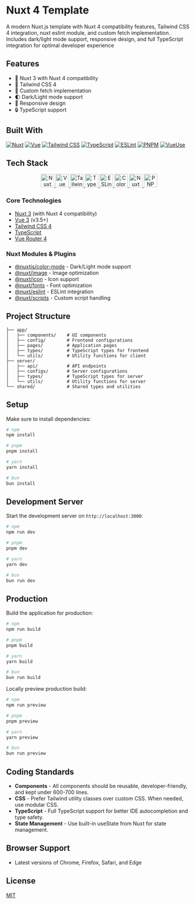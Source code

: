 # Nuxt 4 Template

A modern Nuxt.js template with Nuxt 4 compatibility features, Tailwind CSS 4 integration, nuxt eslint module, and custom fetch implementation. Includes dark/light mode support, responsive design, and full TypeScript integration for optimal developer experience

## Features

- 🚀 Nuxt 3 with Nuxt 4 compatibility
- 🎨 Tailwind CSS 4
- 🔄 Custom fetch implementation
- 🌓 Dark/Light mode support
- 📱 Responsive design
- 🔒 TypeScript support

## Built With

[![Nuxt][nuxt-shield]][nuxt-url]
[![Vue][vue-shield]][vue-url]
[![Tailwind CSS][tailwind-shield]][tailwind-url]
[![TypeScript][typescript-shield]][typescript-url]
[![ESLint][eslint-shield]][eslint-url]
[![PNPM][pnpm-shield]][pnpm-url]
[![VueUse][vueuse-shield]][vueuse-url]

[nuxt-shield]: https://img.shields.io/badge/Nuxt-3.16+-00DC82?style=for-the-badge&logo=nuxt.js&logoColor=white
[nuxt-url]: https://nuxt.com/
[vue-shield]: https://img.shields.io/badge/Vue-3.5+-4FC08D?style=for-the-badge&logo=vue.js&logoColor=white
[vue-url]: https://vuejs.org/
[tailwind-shield]: https://img.shields.io/badge/Tailwind-4.1+-38B2AC?style=for-the-badge&logo=tailwindcss&logoColor=white
[tailwind-url]: https://tailwindcss.com/
[typescript-shield]: https://img.shields.io/badge/TypeScript-Latest-3178C6?style=for-the-badge&logo=typescript&logoColor=white
[typescript-url]: https://www.typescriptlang.org/
[eslint-shield]: https://img.shields.io/badge/ESLint-9.0+-4B32C3?style=for-the-badge&logo=eslint&logoColor=white
[eslint-url]: https://eslint.org/
[pnpm-shield]: https://img.shields.io/badge/PNPM-10.7+-F69220?style=for-the-badge&logo=pnpm&logoColor=white
[pnpm-url]: https://pnpm.io/
[vueuse-shield]: https://img.shields.io/badge/VueUse-13.1.0-42B883?style=for-the-badge&logo=vueuse&logoColor=white
[vueuse-url]: https://vueuse.org/

## Tech Stack

<p align="center">
  <a href="https://nuxt.com/" target="_blank" rel="noreferrer">
    <img src="https://nuxt.com/assets/design-kit/icon-green.svg" width="36" height="36" alt="Nuxt" />
  </a>
  <a href="https://vuejs.org/" target="_blank" rel="noreferrer">
    <img src="https://upload.wikimedia.org/wikipedia/commons/9/95/Vue.js_Logo_2.svg" width="36" height="36" alt="Vue" />
  </a>
  <a href="https://tailwindcss.com/" target="_blank" rel="noreferrer">
    <img src="https://upload.wikimedia.org/wikipedia/commons/d/d5/Tailwind_CSS_Logo.svg" width="36" height="36" alt="Tailwind CSS" />
  </a>
  <a href="https://www.typescriptlang.org/" target="_blank" rel="noreferrer">
    <img src="https://upload.wikimedia.org/wikipedia/commons/4/4c/Typescript_logo_2020.svg" width="36" height="36" alt="TypeScript" />
  </a>
  <a href="https://eslint.org/" target="_blank" rel="noreferrer">
    <img src="https://upload.wikimedia.org/wikipedia/commons/e/e3/ESLint_logo.svg" width="36" height="36" alt="ESLint" />
  </a>
  <a href="https://nuxt.com/modules/color-mode" target="_blank" rel="noreferrer">
    <img src="https://api.nuxtjs.org/api/ipx/s_80,f_webp/gh/nuxt/modules/main/icons/color-mode.png" width="36" height="36" alt="Color Mode" />
  </a>
  <a href="https://image.nuxt.com/" target="_blank" rel="noreferrer">
    <img src="https://api.nuxtjs.org/api/ipx/s_80,f_webp/gh/nuxt/modules/main/icons/nuxt.svg" width="36" height="36" alt="Nuxt Image" />
  </a>
  <a href="https://pnpm.io/" target="_blank" rel="noreferrer">
    <img src="https://pnpm.io/img/pnpm-no-name-with-frame.svg" width="36" height="36" alt="PNPM" />
  </a>
</p>

### Core Technologies

- [Nuxt 3](https://nuxt.com/) (with Nuxt 4 compatibility)
- [Vue 3](https://vuejs.org/) (v3.5+)
- [Tailwind CSS 4](https://tailwindcss.com/)
- [TypeScript](https://www.typescriptlang.org/)
- [Vue Router 4](https://router.vuejs.org/)

### Nuxt Modules & Plugins

- [@nuxtjs/color-mode](https://nuxt.com/modules/color-mode) - Dark/Light mode support
- [@nuxt/image](https://nuxt.com/modules/image) - Image optimization
- [@nuxt/icon](https://nuxt.com/modules/icon) - Icon support
- [@nuxt/fonts](https://nuxt.com/modules/fonts) - Font optimization
- [@nuxt/eslint](https://nuxt.com/modules/eslint) - ESLint integration
- [@nuxt/scripts](https://nuxt.com/modules/scripts) - Custom script handling

## Project Structure

```
├── app/
│   ├── components/    # UI components
│   ├── config/        # Frontend configurations
│   ├── pages/         # Application pages
│   ├── types/         # TypeScript types for frontend
│   └── utils/         # Utility functions for client
├── server/
│   ├── api/           # API endpoints
│   ├── configs/       # Server configurations
│   ├── types/         # TypeScript types for server
│   └── utils/         # Utility functions for server
└── shared/            # Shared types and utilities
```

## Setup

Make sure to install dependencies:

```bash
# npm
npm install

# pnpm
pnpm install

# yarn
yarn install

# bun
bun install
```

## Development Server

Start the development server on `http://localhost:3000`:

```bash
# npm
npm run dev

# pnpm
pnpm dev

# yarn
yarn dev

# bun
bun run dev
```

## Production

Build the application for production:

```bash
# npm
npm run build

# pnpm
pnpm build

# yarn
yarn build

# bun
bun run build
```

Locally preview production build:

```bash
# npm
npm run preview

# pnpm
pnpm preview

# yarn
yarn preview

# bun
bun run preview
```

## Coding Standards

- **Components** - All components should be reusable, developer-friendly, and kept under 600-700 lines.
- **CSS** - Prefer Tailwind utility classes over custom CSS. When needed, use modular CSS.
- **TypeScript** - Full TypeScript support for better IDE autocompletion and type safety.
- **State Management** - Use built-in useState from Nuxt for state management.

## Browser Support

- Latest versions of Chrome, Firefox, Safari, and Edge

## License

[MIT](LICENSE)
